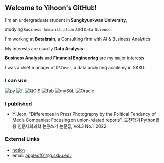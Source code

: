 ## Welcome to Yihoon's GitHub!
I'm an undergraduate student in **Sungkyunkwan University**,

studying `Business Administration` and `Data Science`.

I'm working at **Betabrain**, a Consulting firm with AI & Business Analytics

My interests are usually **Data Analysis** :

**Business Analysis** and **Financial Engineering** are my major interests

I was a chief manager of `DSCover`, a data analyzing academy in SKKU.


### I can use
![py](https://img.shields.io/badge/-Python-F08027)
![R](https://img.shields.io/badge/-R-76AADB)
![QGIS](https://img.shields.io/badge/-QGIS-76A32A)
![Tab](https://img.shields.io/badge/-Tableau-468CBB)
![mySQL](https://img.shields.io/badge/-mySQL-124469)
![Oracle](https://img.shields.io/badge/-Oracle-bb1111)

### I published
- Y.Jeon, "Differences in Press Photography by the Political Tendency of Media Companies: Focusing on union-related reports", 도전학기 Python활용 인문사회과학 논문쓰기 논문집, Vol.3 No.1, 2022


### External Links
* [notion](https://yihoon.notion.site/Portfolio-4157016c7b5f4fddb292f2bff9f37d65)
* email: appleof01@g.skku.edu
